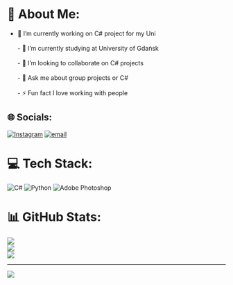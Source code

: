 # 💫 About Me:
- 🔭 I’m currently working on C# project for my Uni<br><br>- 🌱 I’m currently studying at University of Gdańsk<br><br>- 👯 I’m looking to collaborate on C# projects<br><br>- 💬 Ask me about group projects or C#<br><br>- ⚡ Fun fact I love working with people


## 🌐 Socials:
[![Instagram](https://img.shields.io/badge/Instagram-%23E4405F.svg?logo=Instagram&logoColor=white)](https://instagram.com/https://www.instagram.com/damsdotcom/) [![email](https://img.shields.io/badge/Email-D14836?logo=gmail&logoColor=white)](mailto:dami.siuta@gmail.com) 

# 💻 Tech Stack:
![C#](https://img.shields.io/badge/c%23-%23239120.svg?style=for-the-badge&logo=csharp&logoColor=white) ![Python](https://img.shields.io/badge/python-3670A0?style=for-the-badge&logo=python&logoColor=ffdd54) ![Adobe Photoshop](https://img.shields.io/badge/adobe%20photoshop-%2331A8FF.svg?style=for-the-badge&logo=adobe%20photoshop&logoColor=white)
# 📊 GitHub Stats:
![](https://github-readme-stats.vercel.app/api?username=DamianSiuta&theme=dark&hide_border=false&include_all_commits=false&count_private=false)<br/>
![](https://nirzak-streak-stats.vercel.app/?user=DamianSiuta&theme=dark&hide_border=false)<br/>
![](https://github-readme-stats.vercel.app/api/top-langs/?username=DamianSiuta&theme=dark&hide_border=false&include_all_commits=false&count_private=false&layout=compact)

---
[![](https://visitcount.itsvg.in/api?id=DamianSiuta&icon=0&color=11)](https://visitcount.itsvg.in)

<!-- Proudly created with GPRM ( https://gprm.itsvg.in ) -->
